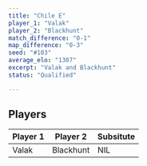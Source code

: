 ```yaml
---
title: "Chile E"
player_1: "Valak"
player_2: "Blackhunt"
match_difference: "0-1"
map_difference: "0-3"
seed: "#103"
average_elo: "1307"
excerpt: "Valak and Blackhunt"
status: "Qualified"

---
```

## Players

| Player 1 | Player 2 | Subsitute |
| -- | -- | -- |
| Valak | Blackhunt | NIL |
